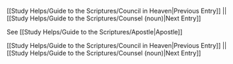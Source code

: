 [[Study Helps/Guide to the Scriptures/Council in Heaven|Previous Entry]]  ||  [[Study Helps/Guide to the Scriptures/Counsel (noun)|Next Entry]]

 See [[Study Helps/Guide to the Scriptures/Apostle|Apostle]]

[[Study Helps/Guide to the Scriptures/Council in Heaven|Previous Entry]]  ||  [[Study Helps/Guide to the Scriptures/Counsel (noun)|Next Entry]]